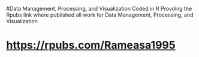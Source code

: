 #Data Management, Processing, and Visualization
Coded in R
Provding the Rpubs link where published all work for  Data Management, Processing, and Visualization 

# https://rpubs.com/Rameasa1995
 
